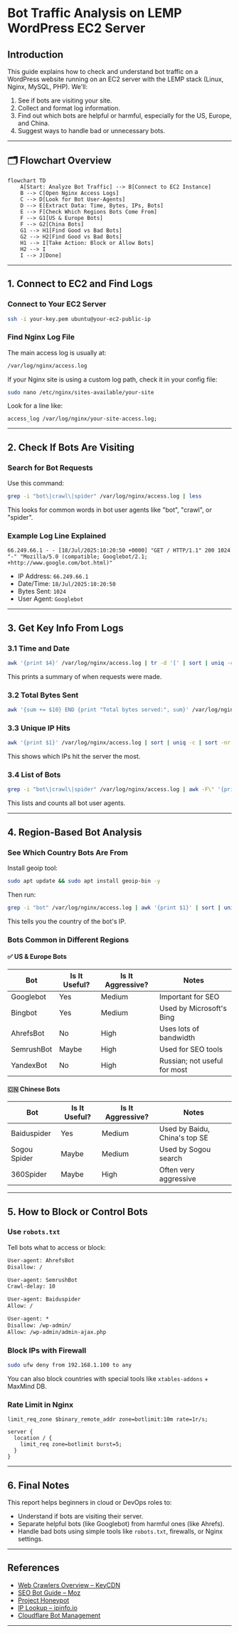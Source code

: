 # Bot Traffic Analysis on LEMP WordPress EC2 Server

## Introduction

This guide explains how to check and understand bot traffic on a WordPress website running on an EC2 server with the LEMP stack (Linux, Nginx, MySQL, PHP). We'll:

1. See if bots are visiting your site.
2. Collect and format log information.
3. Find out which bots are helpful or harmful, especially for the US, Europe, and China.
4. Suggest ways to handle bad or unnecessary bots.

---

## 🗂️ Flowchart Overview

```mermaid
flowchart TD
    A[Start: Analyze Bot Traffic] --> B[Connect to EC2 Instance]
    B --> C[Open Nginx Access Logs]
    C --> D[Look for Bot User-Agents]
    D --> E[Extract Data: Time, Bytes, IPs, Bots]
    E --> F[Check Which Regions Bots Come From]
    F --> G1[US & Europe Bots]
    F --> G2[China Bots]
    G1 --> H1[Find Good vs Bad Bots]
    G2 --> H2[Find Good vs Bad Bots]
    H1 --> I[Take Action: Block or Allow Bots]
    H2 --> I
    I --> J[Done]
```

---

## 1. Connect to EC2 and Find Logs

### Connect to Your EC2 Server

```bash
ssh -i your-key.pem ubuntu@your-ec2-public-ip
```

### Find Nginx Log File

The main access log is usually at:

```bash
/var/log/nginx/access.log
```

If your Nginx site is using a custom log path, check it in your config file:

```bash
sudo nano /etc/nginx/sites-available/your-site
```

Look for a line like:

```nginx
access_log /var/log/nginx/your-site-access.log;
```

---

## 2. Check If Bots Are Visiting

### Search for Bot Requests

Use this command:

```bash
grep -i "bot\|crawl\|spider" /var/log/nginx/access.log | less
```

This looks for common words in bot user agents like "bot", "crawl", or "spider".

### Example Log Line Explained

```
66.249.66.1 - - [18/Jul/2025:10:20:50 +0000] "GET / HTTP/1.1" 200 1024 "-" "Mozilla/5.0 (compatible; Googlebot/2.1; +http://www.google.com/bot.html)"
```

- IP Address: `66.249.66.1`
- Date/Time: `18/Jul/2025:10:20:50`
- Bytes Sent: `1024`
- User Agent: `Googlebot`

---

## 3. Get Key Info From Logs

### 3.1 Time and Date

```bash
awk '{print $4}' /var/log/nginx/access.log | tr -d '[' | sort | uniq -c | head
```

This prints a summary of when requests were made.

### 3.2 Total Bytes Sent

```bash
awk '{sum += $10} END {print "Total bytes served:", sum}' /var/log/nginx/access.log
```

### 3.3 Unique IP Hits

```bash
awk '{print $1}' /var/log/nginx/access.log | sort | uniq -c | sort -nr | head
```

This shows which IPs hit the server the most.

### 3.4 List of Bots

```bash
grep -i "bot\|crawl\|spider" /var/log/nginx/access.log | awk -F\" '{print $6}' | sort | uniq -c | sort -nr | head
```

This lists and counts all bot user agents.

---

## 4. Region-Based Bot Analysis

### See Which Country Bots Are From

Install geoip tool:

```bash
sudo apt update && sudo apt install geoip-bin -y
```

Then run:

```bash
grep -i "bot" /var/log/nginx/access.log | awk '{print $1}' | sort | uniq | while read ip; do echo "$ip - $(geoiplookup $ip)"; done
```

This tells you the country of the bot's IP.

### Bots Common in Different Regions

#### ✅ US & Europe Bots

| Bot        | Is It Useful? | Is It Aggressive? | Notes                          |
|------------|---------------|-------------------|--------------------------------|
| Googlebot  | Yes           | Medium            | Important for SEO              |
| Bingbot    | Yes           | Medium            | Used by Microsoft's Bing       |
| AhrefsBot  | No            | High              | Uses lots of bandwidth         |
| SemrushBot | Maybe         | High              | Used for SEO tools             |
| YandexBot  | No            | High              | Russian; not useful for most   |

#### 🇨🇳 Chinese Bots

| Bot          | Is It Useful? | Is It Aggressive? | Notes                            |
|--------------|---------------|-------------------|----------------------------------|
| Baiduspider  | Yes           | Medium            | Used by Baidu, China's top SE   |
| Sogou Spider | Maybe         | Medium            | Used by Sogou search            |
| 360Spider    | Maybe         | High              | Often very aggressive           |

---

## 5. How to Block or Control Bots

### Use `robots.txt`

Tell bots what to access or block:

```txt
User-agent: AhrefsBot
Disallow: /

User-agent: SemrushBot
Crawl-delay: 10

User-agent: Baiduspider
Allow: /

User-agent: *
Disallow: /wp-admin/
Allow: /wp-admin/admin-ajax.php
```

### Block IPs with Firewall

```bash
sudo ufw deny from 192.168.1.100 to any
```

You can also block countries with special tools like `xtables-addons` + MaxMind DB.

### Rate Limit in Nginx

```nginx
limit_req_zone $binary_remote_addr zone=botlimit:10m rate=1r/s;

server {
  location / {
    limit_req zone=botlimit burst=5;
  }
}
```

---

## 6. Final Notes

This report helps beginners in cloud or DevOps roles to:

- Understand if bots are visiting their server.
- Separate helpful bots (like Googlebot) from harmful ones (like Ahrefs).
- Handle bad bots using simple tools like `robots.txt`, firewalls, or Nginx settings.

---

## References

- [Web Crawlers Overview – KeyCDN](https://www.keycdn.com/blog/web-crawlers)
- [SEO Bot Guide – Moz](https://moz.com/learn/seo/search-engine-crawlers)
- [Project Honeypot](https://www.projecthoneypot.org)
- [IP Lookup – ipinfo.io](https://ipinfo.io)
- [Cloudflare Bot Management](https://www.cloudflare.com/learning/bots/what-is-bot-management/)

---

